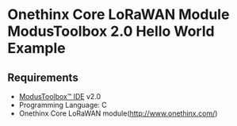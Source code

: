 # Onethinx Core LoRaWAN Module ModusToolbox 2.0 Hello World Example

## Requirements

- [ModusToolbox™ IDE](https://www.cypress.com/products/modustoolbox-software-environment) v2.0
- Programming Language: C
- Onethinx Core LoRaWAN module(http://www.onethinx.com/) 

